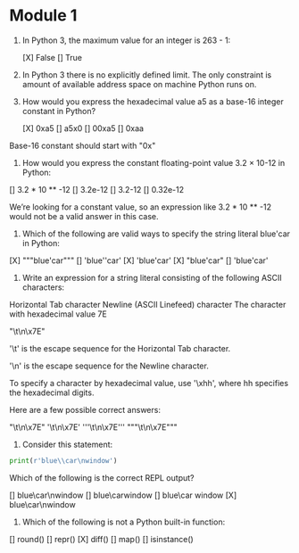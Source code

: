 # Module 1

1. In Python 3, the maximum value for an integer is 263 - 1:

    [X] False
    [] True

1. In Python 3 there is no explicitly defined limit. The only constraint is amount of available address space on machine Python runs on.

1. How would you express the hexadecimal value a5 as a base-16 integer constant in Python?

    [X] 0xa5
    [] a5x0 
    [] 00xa5
    [] 0xaa

Base-16 constant should start with "0x"

1. How would you express the constant floating-point value 3.2 × 10-12 in Python:

[] 3.2 * 10 ** -12
[] 3.2e-12
[] 3.2-12
[] 0.32e-12

We’re looking for a constant value, so an expression like 3.2 * 10 ** -12 would not be a valid answer in this case.

1. Which of the following are valid ways to specify the string literal blue'car in Python:

[X] """blue'car"""
[] 'blue''car'
[X] 'blue\'car'
[X] "blue'car"
[] 'blue'car'

1. Write an expression for a string literal consisting of the following ASCII characters:

Horizontal Tab character
Newline (ASCII Linefeed) character
The character with hexadecimal value 7E

"\t\n\x7E"

'\t' is the escape sequence for the Horizontal Tab character.

'\n' is the escape sequence for the Newline character.

To specify a character by hexadecimal value, use '\xhh', where hh specifies the hexadecimal digits.

Here are a few possible correct answers:

"\t\n\x7E"
'\t\n\x7E'
'''\t\n\x7E'''
"""\t\n\x7E"""

1. Consider this statement:

```python
print(r'blue\\car\nwindow')
```

Which of the following is the correct REPL output?

[] blue\car\nwindow
[] blue\\carwindow
[] blue\car window
[X] blue\\car\nwindow

1. Which of the following is not a Python built-in function:


[] round()
[] repr()
[X] diff()
[] map()
[] isinstance()
